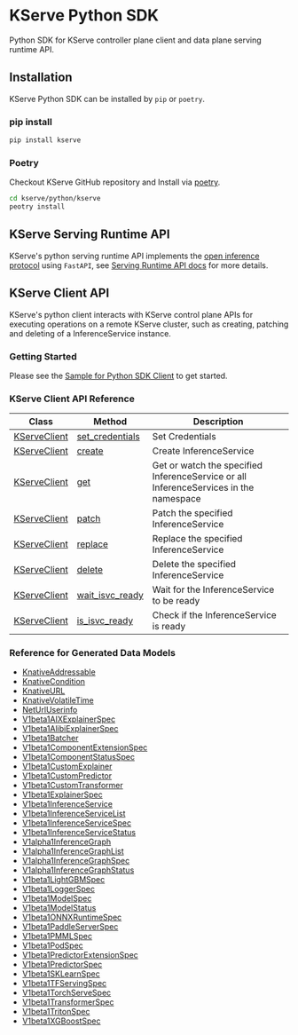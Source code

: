 # KServe Python SDK
Python SDK for KServe controller plane client and data plane serving runtime API.

## Installation

KServe Python SDK can be installed by `pip` or `poetry`.

### pip install

```sh
pip install kserve
```

### Poetry

Checkout KServe GitHub repository and Install via [poetry](https://python-poetry.org/).

```sh
cd kserve/python/kserve
peotry install
```

## KServe Serving Runtime API
KServe's python serving runtime API implements the [open inference protocol](https://github.com/kserve/open-inference-protocol) 
using `FastAPI`, see [Serving Runtime API docs](../python_runtime_api/docs/index.md) for more details.

## KServe Client API
KServe's python client interacts with KServe control plane APIs for executing operations on a remote KServe cluster,
such as creating, patching and deleting of a InferenceService instance.

### Getting Started

Please see the [Sample for Python SDK Client](./samples/kserve_sdk_v1beta1_sample.ipynb) to get started.

### KServe Client API Reference

| Class                                | Method                                                  | Description                                                                           |
|--------------------------------------|---------------------------------------------------------|---------------------------------------------------------------------------------------|
| [KServeClient](docs/KServeClient.md) | [set_credentials](docs/KServeClient.md#set_credentials) | Set Credentials                                                                       |
| [KServeClient](docs/KServeClient.md) | [create](docs/KServeClient.md#create)                   | Create InferenceService                                                               |
| [KServeClient](docs/KServeClient.md) | [get](docs/KServeClient.md#get)                         | Get or watch the specified InferenceService or all InferenceServices in the namespace |
| [KServeClient](docs/KServeClient.md) | [patch](docs/KServeClient.md#patch)                     | Patch the specified InferenceService                                                  |
| [KServeClient](docs/KServeClient.md) | [replace](docs/KServeClient.md#replace)                 | Replace the specified InferenceService                                                |
| [KServeClient](docs/KServeClient.md) | [delete](docs/KServeClient.md#delete)                   | Delete the specified InferenceService                                                 |
| [KServeClient](docs/KServeClient.md) | [wait_isvc_ready](docs/KServeClient.md#wait_isvc_ready) | Wait for the InferenceService to be ready                                             |
| [KServeClient](docs/KServeClient.md) | [is_isvc_ready](docs/KServeClient.md#is_isvc_ready)     | Check if the InferenceService is ready                                                |

### Reference for Generated Data Models

 - [KnativeAddressable](docs/KnativeAddressable.md)
 - [KnativeCondition](docs/KnativeCondition.md)
 - [KnativeURL](docs/KnativeURL.md)
 - [KnativeVolatileTime](docs/KnativeVolatileTime.md)
 - [NetUrlUserinfo](docs/NetUrlUserinfo.md)
 - [V1beta1AIXExplainerSpec](docs/V1beta1AIXExplainerSpec.md)
 - [V1beta1AlibiExplainerSpec](docs/V1beta1AlibiExplainerSpec.md)
 - [V1beta1Batcher](docs/V1beta1Batcher.md)
 - [V1beta1ComponentExtensionSpec](docs/V1beta1ComponentExtensionSpec.md)
 - [V1beta1ComponentStatusSpec](docs/V1beta1ComponentStatusSpec.md)
 - [V1beta1CustomExplainer](docs/V1beta1CustomExplainer.md)
 - [V1beta1CustomPredictor](docs/V1beta1CustomPredictor.md)
 - [V1beta1CustomTransformer](docs/V1beta1CustomTransformer.md)
 - [V1beta1ExplainerSpec](docs/V1beta1ExplainerSpec.md)
 - [V1beta1InferenceService](docs/V1beta1InferenceService.md)
 - [V1beta1InferenceServiceList](docs/V1beta1InferenceServiceList.md)
 - [V1beta1InferenceServiceSpec](docs/V1beta1InferenceServiceSpec.md)
 - [V1beta1InferenceServiceStatus](docs/V1beta1InferenceServiceStatus.md)
 - [V1alpha1InferenceGraph](docs/V1alpha1InferenceGraph.md)
 - [V1alpha1InferenceGraphList](docs/V1alpha1InferenceGraphList.md)
 - [V1alpha1InferenceGraphSpec](docs/V1alpha1InferenceGraphSpec.md)
 - [V1alpha1InferenceGraphStatus](docs/V1alpha1InferenceGraphStatus.md)
 - [V1beta1LightGBMSpec](docs/V1beta1LightGBMSpec.md)
 - [V1beta1LoggerSpec](docs/V1beta1LoggerSpec.md)
 - [V1beta1ModelSpec](docs/V1beta1ModelSpec.md)
 - [V1beta1ModelStatus](docs/V1beta1ModelStatus.md)
 - [V1beta1ONNXRuntimeSpec](docs/V1beta1ONNXRuntimeSpec.md)
 - [V1beta1PaddleServerSpec](docs/V1beta1PaddleServerSpec.md)
 - [V1beta1PMMLSpec](docs/V1beta1PMMLSpec.md)
 - [V1beta1PodSpec](docs/V1beta1PodSpec.md)
 - [V1beta1PredictorExtensionSpec](docs/V1beta1PredictorExtensionSpec.md)
 - [V1beta1PredictorSpec](docs/V1beta1PredictorSpec.md)
 - [V1beta1SKLearnSpec](docs/V1beta1SKLearnSpec.md)
 - [V1beta1TFServingSpec](docs/V1beta1TFServingSpec.md)
 - [V1beta1TorchServeSpec](docs/V1beta1TorchServeSpec.md)
 - [V1beta1TransformerSpec](docs/V1beta1TransformerSpec.md)
 - [V1beta1TritonSpec](docs/V1beta1TritonSpec.md)
 - [V1beta1XGBoostSpec](docs/V1beta1XGBoostSpec.md)
